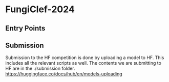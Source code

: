 # FungiClef-2024

## Entry Points

## Submission
Submission to the HF competition is done by uploading a model to HF. This includes all the relevant scripts as well. The contents we are submitting to HF are in the ./submission folder. 
https://huggingface.co/docs/hub/en/models-uploading
